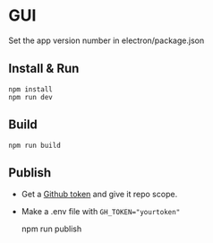 # GUI

Set the app version number in electron/package.json

## Install & Run

	npm install
	npm run dev

## Build

	npm run build

## Publish

* Get a [Github token](https://github.com/settings/tokens) and give it repo scope.
* Make a .env file with ```GH_TOKEN="yourtoken"```

	npm run publish